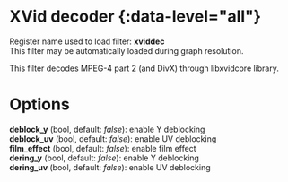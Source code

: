 <!-- automatically generated - do not edit, patch gpac/applications/gpac/gpac.c -->

# XVid decoder  {:data-level="all"}  
  
Register name used to load filter: __xviddec__  
This filter may be automatically loaded during graph resolution.  
  
This filter decodes MPEG-4 part 2 (and DivX) through libxvidcore library.  
  

# Options    
  
<a id="deblock_y">__deblock_y__</a> (bool, default: _false_): enable Y deblocking  
<a id="deblock_uv">__deblock_uv__</a> (bool, default: _false_): enable UV deblocking  
<a id="film_effect">__film_effect__</a> (bool, default: _false_): enable film effect  
<a id="dering_y">__dering_y__</a> (bool, default: _false_): enable Y deblocking  
<a id="dering_uv">__dering_uv__</a> (bool, default: _false_): enable UV deblocking  
  
